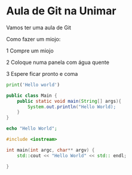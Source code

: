 # Aula de Git na Unimar

Vamos ter uma aula de Git

Como fazer um miojo:

1 Compre um miojo

2 Coloque numa panela com água quente

3 Espere ficar pronto e coma

``` python
print('Hello world')
```

``` java
public class Main {
    public static void main(String[] args){
        System.out.println("Hello World);
    }
}
```

``` php
echo "Hello World";
```

```C++
#include <iostream>

int main(int argc, char** argv) {
    std::cout << "Hello World" << std:: endl;

}
```
